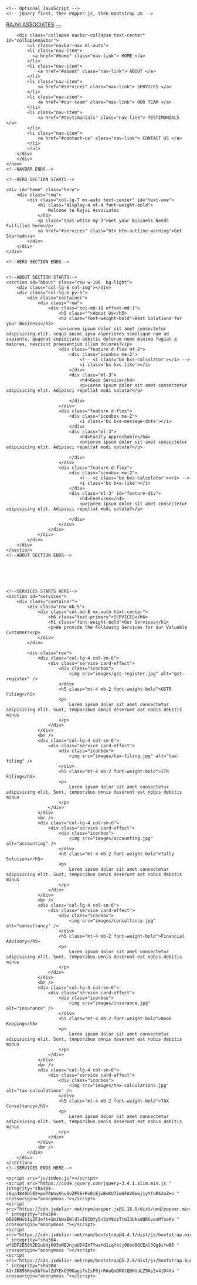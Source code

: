 <!DOCTYPE html>
<html lang="en">

<head>
    <meta charset="UTF-8" />
    <meta http-equiv="X-UA-Compatible" content="IE=edge" />
    <meta name="viewport" content="width=device-width, initial-scale=1.0" />
    <link rel="shortcut icon" href="images/favicon.png" type="image/x-icon" />
    <meta name="theme-color" content="#4285f4">
    <title>Rajvi Associates - Best Tax Advisory and Consultancy in AJMER</title>
    <meta name="description" content="We Provide the best Accounting and Tax Solutions for Individuals and Corporate business" />
    <meta name="keywords" content="GST New Registrations, GSTIN Number, ITR Filing, Book Keeping, Tally Solutions, TAX Solutions and Consultancy, GST Filing, Create and Claim Insurance, Claim TDS, Get Loans, Financial Advise" />
    <meta name="author" content="Raj Narayan Joshi, Rajvi Associates, Piyush Joshi Accountants, Sourabh Mishra" />
    <meta name="viewport" content="width=device-width, initial-scale=1, shrink-to-fit=no" />
    <link rel="stylesheet" href="css/style.css" />
    <link rel="preconnect" href="https://fonts.googleapis.com" />
    <link rel="preconnect" href="https://fonts.gstatic.com" crossorigin />
    <link href='https://unpkg.com/boxicons@2.1.2/css/boxicons.min.css' rel='stylesheet'>
    <link href="https://fonts.googleapis.com/css2?family=Roboto:wght@700&family=Sora:wght@400;700&family=Source+Sans+Pro:wght@400;700&display=swap" rel="stylesheet" />
    <!-- Bootstrap CSS -->
    <link rel="stylesheet" href="https://cdn.jsdelivr.net/npm/bootstrap@4.4.1/dist/css/bootstrap.min.css" integrity="sha384-Vkoo8x4CGsO3+Hhxv8T/Q5PaXtkKtu6ug5TOeNV6gBiFeWPGFN9MuhOf23Q9Ifjh" crossorigin="anonymous" />

    <!-- Optional JavaScript -->
    <!-- jQuery first, then Popper.js, then Bootstrap JS -->
</head>

<body>
    <!--NAVBAR STARTS-->
    <nav class="navbar navbar-expand-lg py-3 bg-dark sticky-top navbar-dark">
        <div class="container">
            <a href="#home" id="header" class="navbar-brand text-warning font-weight-bold">RAJVI ASSOCIATES</a
        >
        <button
          type="button"
          class="navbar-toggler"
          name="navbar-toggler-btn"
          data-toggle="collapse"
          data-target="#collapsenavbar"
        >
          <span class="navbar-toggler-icon"></span>
        </button>

        <div class="collapse navbar-collapse text-center" id="collapsenavbar">
            <ul class="navbar-nav ml-auto">
            <li class="nav-item">
              <a href="#home" class="nav-link"> HOME </a>
            </li>
            <li class="nav-item">
                <a href="#about" class="nav-link"> ABOUT </a>
            </li>
            <li class="nav-item">
                <a href="#services" class="nav-link"> SERVICES </a>
            </li>
            <li class="nav-item">
                <a href="#our-team" class="nav-link"> OUR TEAM </a>
            </li>
            <li class="nav-item">
                <a href="#testimonials" class="nav-link"> TESTIMONIALS </a>
            </li>
            <li class="nav-item">
                <a href="#contact-us" class="nav-link"> CONTACT US </a>
            </li>
            </ul>
        </div>
        </div>
    </nav>
    <!--NAVBAR ENDS-->

    <!--HERO SECTION STARTS-->

    <div id="home" class="hero">
        <div class="row">
            <div class="col-lg-7 mx-auto text-center" id="text-one">
                <h1 class="display-4 ml-4 font-weight-bold">
                    Welcome to Rajvi Associates
                </h1>
                <p class="text-white my-3">Get your Business Needs Fulfilled here</p>
                <a href="#services" class="btn btn-outline-warning">Get Started</a>
            </div>
        </div>
    </div>

    <!--HERO SECTION ENDS-->


    <!--ABOUT SECTION STARTS-->
    <section id="about" class="row w-100  bg-light">
        <div class="col-lg-6 col-img"></div>
        <div class="col-lg-6 py-5">
            <div class="container">
                <div class="row">
                    <div class="col-md-10 offset-md-1">
                        <h5 class="">About Us</h5>
                        <h2 class="font-weight-bold">Best Solutions for your Business</h2>
                        <p>Lorem ipsum dolor sit amet consectetur adipisicing elit. sequi animi ipsa asperiores similique nam ad sapiente, quaerat cupiditate debitis dolorum nemo minima fugiat a maiores, nesciunt praesentium illum dolores?</p>
                        <div class="feature d-flex mt-5">
                            <div class="iconbox me-2">
                                <!-- <i class='bx bxs-calculator'></i> -->
                                <i class='bx bxs-like'></i>
                            </div>
                            <div class="ml-3">
                                <h4>Good Service</h4>
                                <p>Lorem ipsum dolor sit amet consectetur adipisicing elit. Adipisci repellat modi soluta?</p>

                            </div>
                        </div>
                        <div class="feature d-flex">
                            <div class="iconbox me-2">
                                <i class='bx bxs-message-dots'></i>
                            </div>
                            <div class="ml-3">
                                <h4>Easily Approchable</h4>
                                <p>Lorem ipsum dolor sit amet consectetur adipisicing elit. Adipisci repellat modi soluta?</p>

                            </div>
                        </div>
                        <div class="feature d-flex">
                            <div class="iconbox me-2">
                                <!-- <i class='bx bxs-calculator'></i> -->
                                <i class='bx bxs-like'></i>
                            </div>
                            <div class="ml-3" id="feature-div">
                                <h4>Features</h4>
                                <p>Lorem ipsum dolor sit amet consectetur adipisicing elit. Adipisci repellat modi soluta?</p>

                            </div>
                        </div>
                    </div>
                </div>
            </div>
        </div>
    </section>
    <!--ABOUT SECTION ENDS-->






    <!--SERVICES STARTS HERE-->
    <section id="services">
        <div class="container">
            <div class="row mb-5">
                <div class="col-md-8 mx-auto text-center">
                    <h6 class="text-primary">SERVICES</h6>
                    <h1 class="font-weight-bold">Our Services</h1>
                    <p>We provide the Following Services for our Valuable Customers</p>
                </div>
            </div>

            <div class="row">
                <div class="col-lg-4 col-sm-6">
                    <div class="service card-effect">
                        <div class="iconbox">
                            <img src="images/gst-register.jpg" alt="gst-register" />
                        </div>
                        <h5 class="mt-4 mb-2 font-weight-bold">GSTR Filing</h5>
                        <p>
                            Lorem ipsum dolor sit amet consectetur adipisicing elit. Sunt, temporibus omnis deserunt est nobis debitis minus
                        </p>
                    </div>
                </div>
                <br />
                <div class="col-lg-4 col-sm-6">
                    <div class="service card-effect">
                        <div class="iconbox">
                            <img src="images/tax-filing.jpg" alt="tax-filing" />
                        </div>
                        <h5 class="mt-4 mb-2 font-weight-bold">ITR Filing</h5>
                        <p>
                            Lorem ipsum dolor sit amet consectetur adipisicing elit. Sunt, temporibus omnis deserunt est nobis debitis minus
                        </p>
                    </div>
                </div>
                <br />
                <div class="col-lg-4 col-sm-6">
                    <div class="service card-effect">
                        <div class="iconbox">
                            <img src="images/accounting.jpg" alt="accounting" />
                        </div>
                        <h5 class="mt-4 mb-2 font-weight-bold">Tally Solutions</h5>
                        <p>
                            Lorem ipsum dolor sit amet consectetur adipisicing elit. Sunt, temporibus omnis deserunt est nobis debitis minus
                        </p>
                    </div>
                </div>
                <br />
                <div class="col-lg-4 col-sm-6">
                    <div class="service card-effect">
                        <div class="iconbox">
                            <img src="images/consultancy.jpg" alt="consultancy" />
                        </div>
                        <h5 class="mt-4 mb-2 font-weight-bold">Financial Advisory</h5>
                        <p>
                            Lorem ipsum dolor sit amet consectetur adipisicing elit. Sunt, temporibus omnis deserunt est nobis debitis minus
                        </p>
                    </div>
                </div>
                <br />
                <div class="col-lg-4 col-sm-6">
                    <div class="service card-effect">
                        <div class="iconbox">
                            <img src="images/insurance.jpg" alt="insurance" />
                        </div>
                        <h5 class="mt-4 mb-2 font-weight-bold">Book Keeping</h5>
                        <p>
                            Lorem ipsum dolor sit amet consectetur adipisicing elit. Sunt, temporibus omnis deserunt est nobis debitis minus
                        </p>
                    </div>
                </div>
                <br />
                <div class="col-lg-4 col-sm-6">
                    <div class="service card-effect">
                        <div class="iconbox">
                            <img src="images/tax-calculations.jpg" alt="tax-calculations" />
                        </div>
                        <h5 class="mt-4 mb-2 font-weight-bold">TAX Consultancy</h5>
                        <p>
                            Lorem ipsum dolor sit amet consectetur adipisicing elit. Sunt, temporibus omnis deserunt est nobis debitis minus
                        </p>
                    </div>
                </div>
                <br />
            </div>
        </div>
    </section>
    <!--SERVICES ENDS HERE-->

    <script src="js/index.js"></script>
    <script src="https://code.jquery.com/jquery-3.4.1.slim.min.js " integrity="sha384-J6qa4849blE2+poT4WnyKhv5vZF5SrPo0iEjwBvKU7imGFAV0wwj1yYfoRSJoZ+n " crossorigin="anonymous "></script>
    <script src="https://cdn.jsdelivr.net/npm/popper.js@1.16.0/dist/umd/popper.min.js " integrity="sha384-Q6E9RHvbIyZFJoft+2mJbHaEWldlvI9IOYy5n3zV9zzTtmI3UksdQRVvoxMfooAo " crossorigin="anonymous "></script>
    <script src="https://cdn.jsdelivr.net/npm/bootstrap@4.4.1/dist/js/bootstrap.min.js " integrity="sha384-wfSDF2E50Y2D1uUdj0O3uMBJnjuUD4Ih7YwaYd1iqfktj0Uod8GCExl3Og8ifwB6 " crossorigin="anonymous "></script>
    <script src="https://cdn.jsdelivr.net/npm/bootstrap@5.2.0/dist/js/bootstrap.bundle.min.js " integrity="sha384-A3rJD856KowSb7dwlZdYEkO39Gagi7vIsF0jrRAoQmDKKtQBHUuLZ9AsSv4jD4Xa " crossorigin="anonymous "></script>
</body>

</html>
